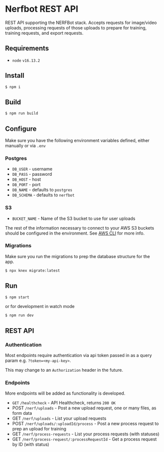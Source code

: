 # Nerfbot REST API

REST API supporting the NERFBot stack.  Accepts requests for image/video uploads, processing requests of those uploads to prepare for training, training requests, and export requests.

## Requirements
- `node` `v16.13.2`

## Install
```bash
$ npm i
```
## Build
```bash
$ npm run build
```
## Configure
Make sure you have the following environment variables defined, either manually or via `.env`

### Postgres
- `DB_USER` - username
- `DB_PASS` - password
- `DB_HOST` - host
- `DB_PORT` - port
- `DB_NAME` - defaults to `postgres`
- `DB_SCHEMA` - defaults to `nerfbot`

### S3
- `BUCKET_NAME` - Name of the S3 bucket to use for user uploads

The rest of the information necessary to connect to your AWS S3 buckets should be configured in the environment.  See [AWS CLI](https://aws.amazon.com/cli/) for more info.

### Migrations

Make sure you run the migrations to prep the database structure for the app.
```bash
$ npx knex migrate:latest
```

## Run
```bash
$ npm start
```
or for development in watch mode
```bash
$ npm run dev
```

## REST API

### Authentication

Most endpoints require authentication via api token passed in as a query param e.g. `?token=<my-api-key>`.

This may change to an `Authorization` header in the future.

### Endpoints

More endpoints will be added as functionality is developed.

- `GET` `/healthcheck` - API Healthcheck, returns `200 OK`
- POST `/nerf/uploads` - Post a new upload request, one or many files, as form data
- GET `/nerf/uploads` - List your upload requests
- POST `/nerf/uploads/:uploadId/process` - Post a new process request to prep an upload for training
- GET `/nerf/process-requests` - List your process requests (with statuses)
- GET `/nerf/process-request/:processRequestId` - Get a process request by ID (with status)
